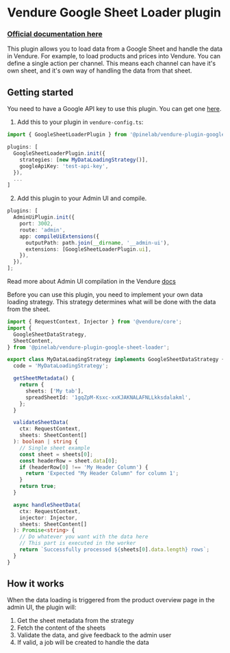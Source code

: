 # Vendure Google Sheet Loader plugin

### [Official documentation here](https://pinelab-plugins.com/plugin/vendure-plugin-google-sheet-loader)

This plugin allows you to load data from a Google Sheet and handle the data in Vendure. For example, to load products and prices into Vendure.
You can define a single action per channel. This means each channel can have it's own sheet, and it's own way of handling the data from that sheet.

## Getting started

You need to have a Google API key to use this plugin. You can get one [here](https://support.google.com/googleapi/answer/6158862?hl=en).

1. Add this to your plugin in `vendure-config.ts`:

```ts
import { GoogleSheetLoaderPlugin } from '@pinelab/vendure-plugin-google-sheet-loader';

plugins: [
  GoogleSheetLoaderPlugin.init({
    strategies: [new MyDataLoadingStrategy()],
    googleApiKey: 'test-api-key',
  }),
  ...
]
```

2. Add this plugin to your Admin UI and compile.

```ts
plugins: [
  AdminUiPlugin.init({
    port: 3002,
    route: 'admin',
    app: compileUiExtensions({
      outputPath: path.join(__dirname, '__admin-ui'),
      extensions: [GoogleSheetLoaderPlugin.ui],
    }),
  }),
];
```

Read more about Admin UI compilation in the Vendure
[docs](https://www.vendure.io/docs/plugins/extending-the-admin-ui/#compiling-as-a-deployment-step)

Before you can use this plugin, you need to implement your own data loading strategy. This strategy determines what will be done with the data from the sheet.

```ts
import { RequestContext, Injector } from '@vendure/core';
import {
  GoogleSheetDataStrategy,
  SheetContent,
} from '@pinelab/vendure-plugin-google-sheet-loader';

export class MyDataLoadingStrategy implements GoogleSheetDataStrategy {
  code = 'MyDataLoadingStrategy';

  getSheetMetadata() {
    return {
      sheets: ['My tab'],
      spreadSheetId: '1gqZpM-Ksxc-xxKJAKNALAFNLLkksdalakml',
    };
  }

  validateSheetData(
    ctx: RequestContext,
    sheets: SheetContent[]
  ): boolean | string {
    // Single sheet example
    const sheet = sheets[0];
    const headerRow = sheet.data[0];
    if (headerRow[0] !== 'My Header Column') {
      return 'Expected "My Header Column" for column 1';
    }
    return true;
  }

  async handleSheetData(
    ctx: RequestContext,
    injector: Injector,
    sheets: SheetContent[]
  ): Promise<string> {
    // Do whatever you want with the data here
    // This part is executed in the worker
    return `Successfully processed ${sheets[0].data.length} rows`;
  }
}
```

## How it works

When the data loading is triggered from the product overview page in the admin UI, the plugin will:

1. Get the sheet metadata from the strategy
2. Fetch the content of the sheets
3. Validate the data, and give feedback to the admin user
4. If valid, a job will be created to handle the data
